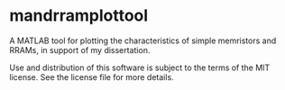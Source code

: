 # mandrramplottool
A MATLAB tool for plotting the characteristics of simple memristors and RRAMs, in support of my dissertation.

Use and distribution of this software is subject to the terms of the MIT license. See the license file for more details.
